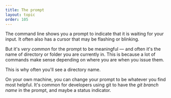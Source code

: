```yaml
---
title: The prompt
layout: topic
order: 105
---
```


The command line shows you a prompt to indicate that it is waiting for your
input. It often also has a cursor that may be flashing or blinking.

But it's _very common_ for the prompt to be meaningful — and often it's the
name of directory or folder you are currently in. This is because a lot of
commands make sense depending on where you are when you issue them.

This is why often you'll see a directory name.

On your own machine, you can change your prompt to be whatever you find most
helpful. It's common for developers using git to have the _git branch name_ in
the prompt, and maybe a status indicator.
